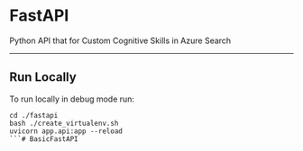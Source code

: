 # FastAPI

Python API that for Custom Cognitive Skills in Azure Search

---

## Run Locally
To run locally in debug mode run:

```
cd ./fastapi
bash ./create_virtualenv.sh
uvicorn app.api:app --reload
```# BasicFastAPI
